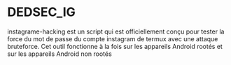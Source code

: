 # DEDSEC_IG

instagrame-hacking est un script  qui est officiellement conçu pour tester la force du mot de passe du compte instagram de termux avec une attaque bruteforce. Cet outil fonctionne à la fois sur les appareils Android rootés et sur les appareils Android non rootés
